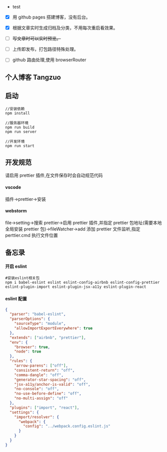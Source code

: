 - test
- [x] 用 github pages 搭建博客，没有后台。
- [x] 根据文章实时生成归档及分类，不用每次重启看效果。
- [ ] ~~写文章时可以实时预览。~~
- [ ] 上传即发布，打包路径特殊处理。
- [ ] github 路由处理,使用 browserRouter


## 个人博客 Tangzuo

## 启动

```
//安装依赖
npm install

//服务器环境
npm run build
npm run server

//开发环境
npm run start

```

## 开发规范

请启用 prettier 插件,在文件保存时会自动规范代码

#### vscode

插件->prettier->安装

#### webstorm

file->setting->搜索 prettier->启用 prettier 插件,并指定 prettier 包地址(需要本地全局安装 prettier 包)->fileWatcher->add 添加 prettier 文件监听,指定 perttier.cmd 执行文件位置

## 备忘录

#### 开启 eslint

```
#安装eslint相关包
npm i babel-eslint eslint eslint-config-airbnb eslint-config-prettier eslint-plugin-import eslint-plugin-jsx-a11y eslint-plugin-react
```

#### eslint 配置

```json
{
  "parser": "babel-eslint",
  "parserOptions": {
    "sourceType": "module",
    "allowImportExportEverywhere": true
  },
  "extends": ["airbnb", "prettier"],
  "env": {
    "browser": true,
    "node": true
  },
  "rules": {
    "arrow-parens": ["off"],
    "consistent-return": "off",
    "comma-dangle": "off",
    "generator-star-spacing": "off",
    "jsx-a11y/anchor-is-valid": "off",
    "no-console": "off",
    "no-use-before-define": "off",
    "no-multi-assign": "off"
  },
  "plugins": ["import", "react"],
  "settings": {
    "import/resolver": {
      "webpack": {
        "config": "../webpack.config.eslint.js"
      }
    }
  }
}
```
